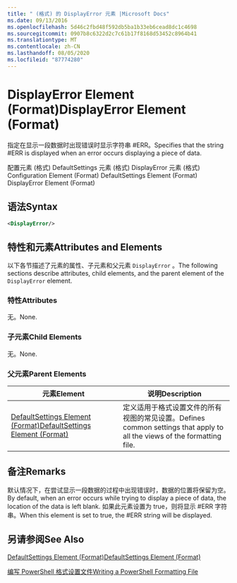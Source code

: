 ```yaml
---
title: " (格式) 的 DisplayError 元素 |Microsoft Docs"
ms.date: 09/13/2016
ms.openlocfilehash: 5d46c2fbd48f592db5ba1b33eb6cead8dc1c4698
ms.sourcegitcommit: 0907b8c6322d2c7c61b17f8168d53452c8964b41
ms.translationtype: MT
ms.contentlocale: zh-CN
ms.lasthandoff: 08/05/2020
ms.locfileid: "87774280"
---
```

# <a name="displayerror-element-format"></a><span data-ttu-id="853f4-102">DisplayError Element (Format)</span><span class="sxs-lookup"><span data-stu-id="853f4-102">DisplayError Element (Format)</span></span>

<span data-ttu-id="853f4-103">指定在显示一段数据时出现错误时显示字符串 #ERR。</span><span class="sxs-lookup"><span data-stu-id="853f4-103">Specifies that the string #ERR is displayed when an error occurs displaying a piece of data.</span></span>

<span data-ttu-id="853f4-104">配置元素 (格式) DefaultSettings 元素 (格式) DisplayError 元素 (格式) </span><span class="sxs-lookup"><span data-stu-id="853f4-104">Configuration Element (Format) DefaultSettings Element (Format) DisplayError Element (Format)</span></span>

## <a name="syntax"></a><span data-ttu-id="853f4-105">语法</span><span class="sxs-lookup"><span data-stu-id="853f4-105">Syntax</span></span>

```xml
<DisplayError/>
```

## <a name="attributes-and-elements"></a><span data-ttu-id="853f4-106">特性和元素</span><span class="sxs-lookup"><span data-stu-id="853f4-106">Attributes and Elements</span></span>

<span data-ttu-id="853f4-107">以下各节描述了元素的属性、子元素和父元素 `DisplayError` 。</span><span class="sxs-lookup"><span data-stu-id="853f4-107">The following sections describe attributes, child elements, and the parent element of the `DisplayError` element.</span></span>

### <a name="attributes"></a><span data-ttu-id="853f4-108">特性</span><span class="sxs-lookup"><span data-stu-id="853f4-108">Attributes</span></span>

<span data-ttu-id="853f4-109">无。</span><span class="sxs-lookup"><span data-stu-id="853f4-109">None.</span></span>

### <a name="child-elements"></a><span data-ttu-id="853f4-110">子元素</span><span class="sxs-lookup"><span data-stu-id="853f4-110">Child Elements</span></span>

<span data-ttu-id="853f4-111">无。</span><span class="sxs-lookup"><span data-stu-id="853f4-111">None.</span></span>

### <a name="parent-elements"></a><span data-ttu-id="853f4-112">父元素</span><span class="sxs-lookup"><span data-stu-id="853f4-112">Parent Elements</span></span>

|<span data-ttu-id="853f4-113">元素</span><span class="sxs-lookup"><span data-stu-id="853f4-113">Element</span></span>|<span data-ttu-id="853f4-114">说明</span><span class="sxs-lookup"><span data-stu-id="853f4-114">Description</span></span>|
|-------------|-----------------|
|[<span data-ttu-id="853f4-115">DefaultSettings Element (Format)</span><span class="sxs-lookup"><span data-stu-id="853f4-115">DefaultSettings Element (Format)</span></span>](./defaultsettings-element-format.md)|<span data-ttu-id="853f4-116">定义适用于格式设置文件的所有视图的常见设置。</span><span class="sxs-lookup"><span data-stu-id="853f4-116">Defines common settings that apply to all the views of the formatting file.</span></span>|

## <a name="remarks"></a><span data-ttu-id="853f4-117">备注</span><span class="sxs-lookup"><span data-stu-id="853f4-117">Remarks</span></span>

<span data-ttu-id="853f4-118">默认情况下，在尝试显示一段数据的过程中出现错误时，数据的位置将保留为空。</span><span class="sxs-lookup"><span data-stu-id="853f4-118">By default, when an error occurs while trying to display a piece of data, the location of the data is left blank.</span></span> <span data-ttu-id="853f4-119">如果此元素设置为 true，则将显示 #ERR 字符串。</span><span class="sxs-lookup"><span data-stu-id="853f4-119">When this element is set to true, the #ERR string will be displayed.</span></span>

## <a name="see-also"></a><span data-ttu-id="853f4-120">另请参阅</span><span class="sxs-lookup"><span data-stu-id="853f4-120">See Also</span></span>

[<span data-ttu-id="853f4-121">DefaultSettings Element (Format)</span><span class="sxs-lookup"><span data-stu-id="853f4-121">DefaultSettings Element (Format)</span></span>](./defaultsettings-element-format.md)

[<span data-ttu-id="853f4-122">编写 PowerShell 格式设置文件</span><span class="sxs-lookup"><span data-stu-id="853f4-122">Writing a PowerShell Formatting File</span></span>](./writing-a-powershell-formatting-file.md)

